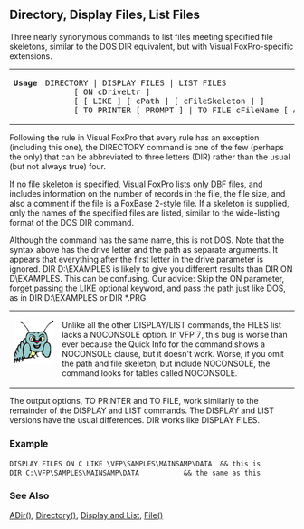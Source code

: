 ## Directory, Display Files, List Files

Three nearly synonymous commands to list files meeting specified file skeletons, similar to the DOS DIR equivalent, but with Visual FoxPro-specific extensions.

<table border=0 cellspacing=0 cellpadding=0 width=100%>
<tr>
  <td width=17% valign=top>
<pre><b>Usage</b></pre>
  </td>
  <td width=83% valign=top>
<pre>DIRECTORY | DISPLAY FILES | LIST FILES
      [ ON cDriveLtr ] 
      [ [ LIKE ] [ cPath ] [ cFileSkeleton ] ]
      [ TO PRINTER [ PROMPT ] | TO FILE cFileName [ ADDITIVE ] ]</pre>
  </td>
 </tr>
</table>

Following the rule in Visual FoxPro that every rule has an exception (including this one), the DIRECTORY command is one of the few (perhaps the only) that can be abbreviated to three letters (DIR) rather than the usual (but not always true) four.

If no file skeleton is specified, Visual FoxPro lists only DBF files, and includes information on the number of records in the file, the file size, and also a comment if the file is a FoxBase 2-style file. If a skeleton is supplied, only the names of the specified files are listed, similar to the wide-listing format of the DOS DIR command.

Although the command has the same name, this is not DOS. Note that the syntax above has the drive letter and the path as separate arguments. It appears that everything after the first letter in the drive parameter is ignored. DIR D:\EXAMPLES is likely to give you different results than DIR ON D\EXAMPLES\. This can be confusing. Our advice: Skip the ON parameter, forget passing the LIKE optional keyword, and pass the path just like DOS, as in DIR D:\EXAMPLES or DIR *.PRG

<table border=0 cellspacing=0 cellpadding=0 width=100%>
<tr>
  <td width=17% valign=top>
<p><img width=95 height=78 src="Bug.gif"></p>
  </td>
  <td width=83%>
  <p>Unlike all the other DISPLAY/LIST commands, the FILES list lacks a NOCONSOLE option. In VFP 7, this bug is worse than ever because the Quick Info for the command shows a NOCONSOLE clause, but it doesn't work. Worse, if you omit the path and file skeleton, but include NOCONSOLE, the command looks for tables called NOCONSOLE. </p>
  </td>
 </tr>
</table>

The output options, TO PRINTER and TO FILE, work similarly to the remainder of the DISPLAY and LIST commands. The DISPLAY and LIST versions have the usual differences. DIR works like DISPLAY FILES.

### Example

```foxpro
DISPLAY FILES ON C LIKE \VFP\SAMPLES\MAINSAMP\DATA  && this is
DIR C:\VFP\SAMPLES\MAINSAMP\DATA           && the same as this
```
### See Also

[ADir()](s4g212.md), [Directory()](s4g041.md), [Display and List](s4g303.md), [File()](s4g041.md)